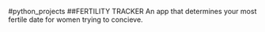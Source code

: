 #python_projects
##FERTILITY TRACKER
An app that determines your most fertile date for women trying to concieve.
